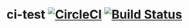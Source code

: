 # ci-test [![CircleCI](https://circleci.com/gh/mosmeh/ci-test.svg?style=shield&circle-token=9beeb66b5e43e996fa21738f4d3448a54e5afa1a)](https://circleci.com/gh/mosmeh/ci-test) [![Build Status](https://travis-ci.com/mosmeh/ci-test.svg?token=mLsFtgzMZZHyggo7QqvR&branch=master)](https://travis-ci.com/mosmeh/ci-test)
